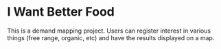 # I Want Better Food #

This is a demand mapping project.  Users can register interest in various things (free range, organic, etc) and have the results displayed on a map.